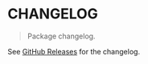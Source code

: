 # CHANGELOG

> Package changelog.

See [GitHub Releases](https://github.com/stdlib-js/math-base-ops-add4/releases) for the changelog.